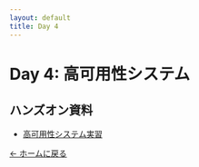 ```yaml
---
layout: default
title: Day 4
---
```


# Day 4: 高可用性システム

## ハンズオン資料

- [高可用性システム実習](ha-system-lab/)

[← ホームに戻る](../)
